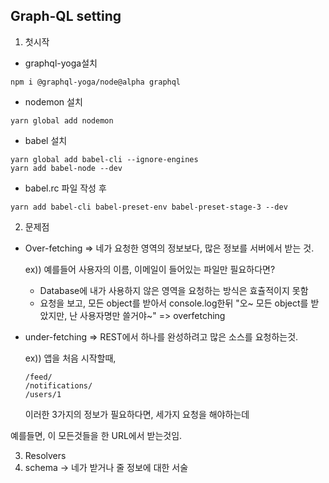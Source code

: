 ## Graph-QL setting

1. 첫시작

- graphql-yoga설치

```
npm i @graphql-yoga/node@alpha graphql
```

- nodemon 설치

```
yarn global add nodemon
```

- babel 설치

```
yarn global add babel-cli --ignore-engines
yarn add babel-node --dev
```

- babel.rc 파일 작성 후

```
yarn add babel-cli babel-preset-env babel-preset-stage-3 --dev
```

2. 문제점

- Over-fetching => 네가 요청한 영역의 정보보다, 많은 정보를 서버에서 받는 것.

  ex)) 예를들어 사용자의 이름, 이메일이 들어있는 파일만 필요하다면?

  - Database에 내가 사용하지 않은 영역을
    요청하는 방식은 효츌적이지 못함
  - 요청을 보고, 모든 object를 받아서 console.log한뒤 "오~ 모든 object를 받았지만, 난 사용자명만 쓸거야~" => overfetching

- under-fetching => REST에서 하나를 완성하려고 많은 소스를 요청하는것.

  ex)) 앱을 처음 시작할때,

  ```
  /feed/
  /notifications/
  /users/1
  ```

  이러한 3가지의 정보가 필요하다면,
  세가지 요청을 해야하는데

예를들면, 이 모든것들을 한 URL에서 받는것임.

3. Resolvers
4. schema -> 네가 받거나 줄 정보에 대한 서술
